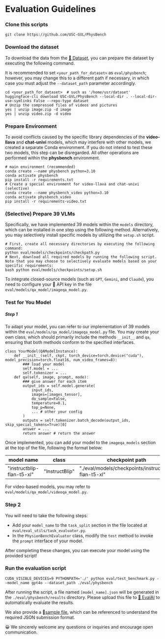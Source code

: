 # Evaluation Guidelines

### Clone this scripts

```shell
git clone https://github.com/USC-GVL/PhysBench
```

### Download the dataset

To download the data from the [🤗 Dataset](https://huggingface.co/datasets/USC-GVL/PhysBench), you can prepare the dataset by executing the following command.

It is recommended to set `<your_path_for_dataset>` as `eval/physbench`; however, you may change this to a different path if necessary, in which case you must adjust the `--dataset_path` parameter accordingly.

```shell
cd <your_path_for_dataset>  # such as '/home/usr/dataset'
huggingface-cli download USC-GVL/PhysBench --local-dir . --local-dir-use-symlinks False --repo-type dataset
# Unzip the compressed files of videos and pictures
yes | unzip image.zip -d image
yes | unzip video.zip -d video
```

### Prepare Environment

To avoid conflicts caused by the specific library dependencies of the **video-llava** and **chat-univi** models, which may interfere with other models, we created a separate Conda environment. If you do not intend to test these two models, this step can be disregarded. All other operations are performed within the **physbench** environment.

```shell
# main environment (recommended)
conda create --name physbench python=3.10
conda activate physbench
pip install -r requirements.txt
# Create a special environment for video-llava and chat-univi (selective)
conda create --name physbench_video python=3.10
conda activate physbench_video
pip install -r requirements-video.txt
```

### (Selective) Prepare 39 VLMs

Specifically, we have implemented 39 models within the `models` directory, which can be installed in one step using the following method. Alternatively, you may selectively install specific models by utilizing the `setup.sh` script.

```shell
# First, create all necessary directories by executing the following command:
python eval/models/checkpoints/checkpath.py
# Next, download all required models by running the following script. Note that you may choose to selectively evaluate models based on your specific requirements:
bash python eval/models/checkpoints/setup.sh
```

To integrate closed-source models (such as `GPT`, `Gemini`, and `Claude`), you need to configure your 🔑 API key in the file `eval/models/qa_model/imageqa_model.py`.

### Test for You Model

##### Step 1

To adapt your model, you can refer to our implementation of 39 models within the `eval/models/qa_model/imageqa_model.py` file. You may create your own class, which should primarily include the methods `__init__` and `qa`, ensuring that both methods conform to the specified interfaces.

```shell
class YourModel(QAModelInstance):
	def __init__(self, ckpt, torch_device=torch.device("cuda"), model_precision=torch.float16, num_video_frames=8):
		### load your model
		self.model = ...
		self.tokenizer = ...
	def qa(self, image, prompt, mode):
		### give answer for each item
        output_ids = self.model.generate(
            input_ids,
            images=[images_tensor],
            do_sample=False,
            temperature=0.1,
            top_p=None,
            ... # other your config
        )
		outputs = self.tokenizer.batch_decode(output_ids, skip_special_tokens=True)[0]
		answer = ...
		return answer # return the answer
```

Once implemented, you can add your model to the `imageqa_models` section at the top of the file, following the format below:

| model name                | class          | checkpoint path                                     |
| ------------------------- | -------------- | --------------------------------------------------- |
| "instructblip-flan-t5-xl" | "InstructBlip" | "./eval/models/checkpoints/instructblip-flan-t5-xl" |

For video-based models, you may refer to `eval/models/qa_model/videoqa_model.py`.

### Step 2

You will need to take the following steps:

- Add your `model_name` to the `task_split` section in the file located at `eval/eval_utils/task_evaluator.py`.
- In the `PhysionBenchEvaluator` class, modify the `test` method to invoke the `prompt` interface of your model.

After completing these changes, you can execute your model using the provided script!

### Run the evaluation script

```shell
CUDA_VISIBLE_DEVICES=9 PYTHONPATH='./' python eval/test_benchmark.py --model_name gpt4o --dataset_path ./eval/physbench
```

After running the script, a file named `[model_name].json` will be generated in the `./eval/physbench/results` directory. Please upload this file to [🔗 EvalAI](https://eval.ai/web/challenges/challenge-page/2287/overview) to automatically evaluate the results.

We also provide a 📃[sample file](https://github.com/USC-GVL/PhysBench/tree/main/eval/physbench/test_case.json), which can be referenced to understand the required JSON submission format.



😀 We sincerely welcome any questions or inquiries and encourage open communication.
